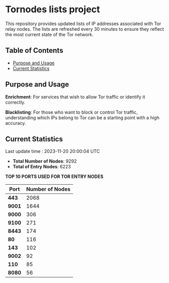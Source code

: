 # Tornodes lists project

This repository provides updated lists of IP addresses associated with Tor relay nodes. The lists are refreshed every 30 minutes to ensure they reflect the most current state of the Tor network.

## Table of Contents

- [Purpose and Usage](#purpose-and-usage)
- [Current Statistics](#current-statistics)


## Purpose and Usage

**Enrichment**: For services that wish to allow Tor traffic or identify it correctly.

**Blacklisting**: For those who want to block or control Tor traffic, understanding which IPs belong to Tor can be a starting point with a high accuracy.

## Current Statistics

Last update time : 2023-11-20 20:00:04 UTC

- **Total Number of Nodes**: 9292
- **Total of Entry Nodes**: 6223

**TOP 10 PORTS USED FOR TOR ENTRY NODES**

| **Port** | **Number of Nodes** |
|------|-----------------|
| **443**   | 2068  |
| **9001**   | 1644  |
| **9000**   | 306  |
| **9100**   | 271  |
| **8443**   | 174  |
| **80**   | 116  |
| **143**   | 102  |
| **9002**   | 92  |
| **110**   | 85  |
| **8080**   | 56  |

